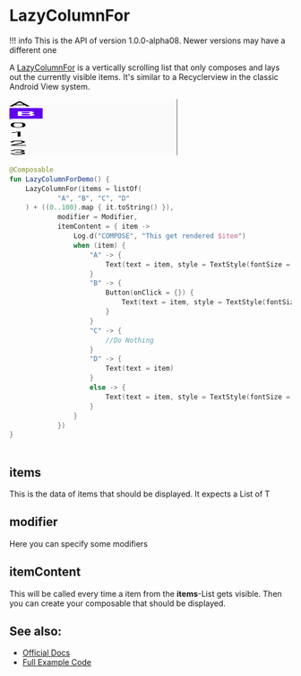 # LazyColumnFor

!!! info
    This is the API of version 1.0.0-alpha08. Newer versions may have a different one
    
A [LazyColumnFor](https://developer.android.com/reference/kotlin/androidx/compose/foundation/lazy/package-summary.html#LazyColumnFor) is a vertically scrolling list that only composes and lays out the currently visible items.
It's similar to a Recyclerview in the classic Android View system.

<p align="left">
  <img src ="../../images/foundation/lazycolumnitems.png" height=100 width=300 />
</p>

```kotlin
@Composable
fun LazyColumnForDemo() {
    LazyColumnFor(items = listOf(
            "A", "B", "C", "D"
    ) + ((0..100).map { it.toString() }),
            modifier = Modifier,
            itemContent = { item ->
                Log.d("COMPOSE", "This get rendered $item")
                when (item) {
                    "A" -> {
                        Text(text = item, style = TextStyle(fontSize = 80.sp))
                    }
                    "B" -> {
                        Button(onClick = {}) {
                            Text(text = item, style = TextStyle(fontSize = 80.sp))
                        }
                    }
                    "C" -> {
                        //Do Nothing
                    }
                    "D" -> {
                        Text(text = item)
                    }
                    else -> {
                        Text(text = item, style = TextStyle(fontSize = 80.sp))
                    }
                }
            })
}



```


## items
This is the data of items that should be displayed. It expects a List of T

## modifier
Here you can specify some modifiers

## itemContent
This will be called every time a item from the **items**-List gets visible.
Then you can create your composable that should be displayed.  

## See also:
* [Official Docs](https://developer.android.com/reference/kotlin/androidx/compose/foundation/lazy/package-summary#lazycolumnfor)
* [Full Example Code](https://github.com/Foso/Jetpack-Compose-Playground/blob/master/compose/src/main/java/de/jensklingenberg/jetpackcomposeplayground/ui/github/foundation/LazyColumnForDemo.kt)
